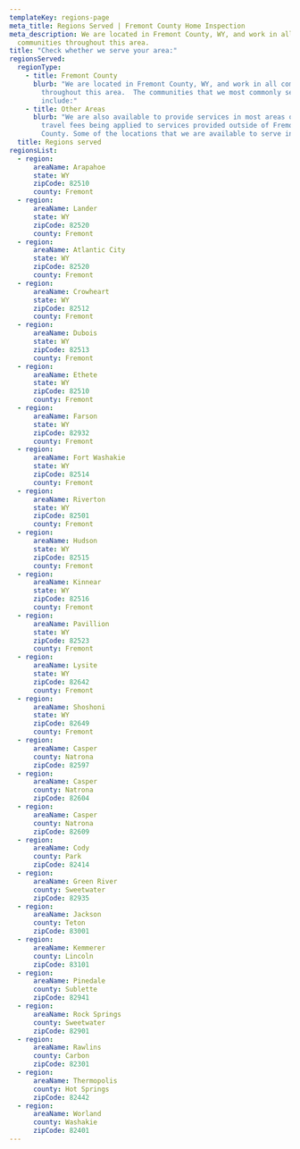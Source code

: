 ```yaml
---
templateKey: regions-page
meta_title: Regions Served | Fremont County Home Inspection
meta_description: We are located in Fremont County, WY, and work in all
  communities throughout this area.
title: "Check whether we serve your area:"
regionsServed:
  regionType:
    - title: Fremont County
      blurb: "We are located in Fremont County, WY, and work in all communities
        throughout this area.  The communities that we most commonly serve
        include:"
    - title: Other Areas
      blurb: "We are also available to provide services in most areas of Wyoming, with
        travel fees being applied to services provided outside of Fremont
        County. Some of the locations that we are available to serve include:"
  title: Regions served
regionsList:
  - region:
      areaName: Arapahoe
      state: WY
      zipCode: 82510
      county: Fremont
  - region:
      areaName: Lander
      state: WY
      zipCode: 82520
      county: Fremont
  - region:
      areaName: Atlantic City
      state: WY
      zipCode: 82520
      county: Fremont
  - region:
      areaName: Crowheart
      state: WY
      zipCode: 82512
      county: Fremont
  - region:
      areaName: Dubois
      state: WY
      zipCode: 82513
      county: Fremont
  - region:
      areaName: Ethete
      state: WY
      zipCode: 82510
      county: Fremont
  - region:
      areaName: Farson
      state: WY
      zipCode: 82932
      county: Fremont
  - region:
      areaName: Fort Washakie
      state: WY
      zipCode: 82514
      county: Fremont
  - region:
      areaName: Riverton
      state: WY
      zipCode: 82501
      county: Fremont
  - region:
      areaName: Hudson
      state: WY
      zipCode: 82515
      county: Fremont
  - region:
      areaName: Kinnear
      state: WY
      zipCode: 82516
      county: Fremont
  - region:
      areaName: Pavillion
      state: WY
      zipCode: 82523
      county: Fremont
  - region:
      areaName: Lysite
      state: WY
      zipCode: 82642
      county: Fremont
  - region:
      areaName: Shoshoni
      state: WY
      zipCode: 82649
      county: Fremont
  - region:
      areaName: Casper
      county: Natrona
      zipCode: 82597
  - region:
      areaName: Casper
      county: Natrona
      zipCode: 82604
  - region:
      areaName: Casper
      county: Natrona
      zipCode: 82609
  - region:
      areaName: Cody
      county: Park
      zipCode: 82414
  - region:
      areaName: Green River
      county: Sweetwater
      zipCode: 82935
  - region:
      areaName: Jackson
      county: Teton
      zipCode: 83001
  - region:
      areaName: Kemmerer
      county: Lincoln
      zipCode: 83101
  - region:
      areaName: Pinedale
      county: Sublette
      zipCode: 82941
  - region:
      areaName: Rock Springs
      county: Sweetwater
      zipCode: 82901
  - region:
      areaName: Rawlins
      county: Carbon
      zipCode: 82301
  - region:
      areaName: Thermopolis
      county: Hot Springs
      zipCode: 82442
  - region:
      areaName: Worland
      county: Washakie
      zipCode: 82401
---
```

